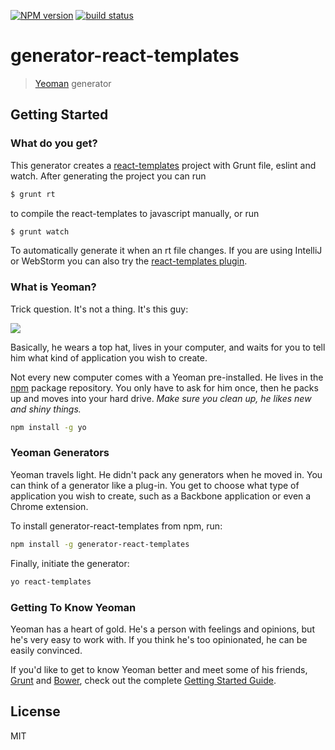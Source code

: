 [![NPM version][npm-image]][npm-url]
[![build status][travis-image]][travis-url]

# generator-react-templates

> [Yeoman](http://yeoman.io) generator


## Getting Started

### What do you get?
This generator creates a [react-templates](https://github.com/wix/react-templates) project with Grunt file, eslint and watch.
After generating the project you can run
```bash
$ grunt rt
```
to compile the react-templates to javascript manually, or run
```bash
$ grunt watch
```
To automatically generate it when an rt file changes.
If you are using IntelliJ or WebStorm you can also try the [react-templates plugin](http://plugins.jetbrains.com/plugin/7648).


### What is Yeoman?

Trick question. It's not a thing. It's this guy:

![](http://i.imgur.com/JHaAlBJ.png)

Basically, he wears a top hat, lives in your computer, and waits for you to tell him what kind of application you wish to create.

Not every new computer comes with a Yeoman pre-installed. He lives in the [npm](https://npmjs.org) package repository. You only have to ask for him once, then he packs up and moves into your hard drive. *Make sure you clean up, he likes new and shiny things.*

```bash
npm install -g yo
```

### Yeoman Generators

Yeoman travels light. He didn't pack any generators when he moved in. You can think of a generator like a plug-in. You get to choose what type of application you wish to create, such as a Backbone application or even a Chrome extension.

To install generator-react-templates from npm, run:

```bash
npm install -g generator-react-templates
```

Finally, initiate the generator:

```bash
yo react-templates
```

### Getting To Know Yeoman

Yeoman has a heart of gold. He's a person with feelings and opinions, but he's very easy to work with. If you think he's too opinionated, he can be easily convinced.

If you'd like to get to know Yeoman better and meet some of his friends, [Grunt](http://gruntjs.com) and [Bower](http://bower.io), check out the complete [Getting Started Guide](https://github.com/yeoman/yeoman/wiki/Getting-Started).


## License

MIT


[npm-image]: https://img.shields.io/npm/v/generator-react-templates.svg?style=flat-square
[npm-url]: https://npmjs.org/package/generator-react-templates
[travis-image]: https://img.shields.io/travis/wix/generator-react-templates/master.svg?style=flat-square
[travis-url]: https://travis-ci.org/wix/generator-react-templates
[coveralls-image]: https://img.shields.io/coveralls/wix/generator-react-templates/master.svg?style=flat-square
[coveralls-url]: https://coveralls.io/r/wix/generator-react-templates?branch=master
[downloads-image]: http://img.shields.io/npm/dm/generator-react-templates.svg?style=flat-square
[downloads-url]: https://npmjs.org/package/generator-react-templates
